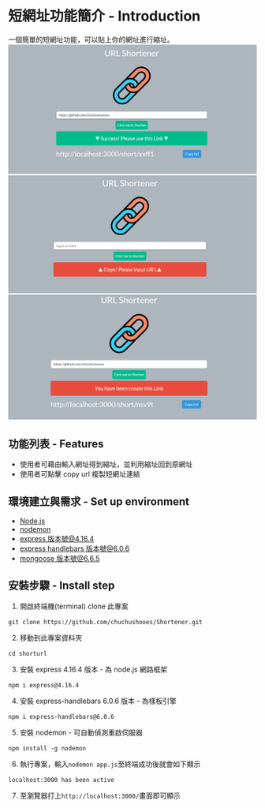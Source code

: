 # 短網址功能簡介 - Introduction

一個簡單的短網址功能，可以貼上你的網址進行縮址。
![image](https://github.com/chuchushooes/Shortener/blob/main/img/success.png)
![image](https://github.com/chuchushooes/Shortener/blob/main/img/Oops.png)
![image](https://github.com/chuchushooes/Shortener/blob/main/img/haveurl.png)

## 功能列表 - Features

- 使用者可藉由輸入網址得到縮址，並利用縮址回到原網址
- 使用者可點擊 copy url 複製短網址連結

## 環境建立與需求 - Set up environment

- [Node.js](https://nodejs.org/en/)
- [nodemon](https://www.npmjs.com/package/nodemon)
- [express 版本號@4.16.4](https://www.npmjs.com/package/express)
- [express handlebars 版本號@6.0.6](https://www.npmjs.com/package/express-handlebars)
- [mongoose 版本號@6.6.5](https://mongoosejs.com/)

## 安裝步驟 - Install step

1. 開啟終端機(terminal) clone 此專案

```
git clone https://github.com/chuchushooes/Shortener.git
```

2. 移動到此專案資料夾

```
cd shorturl
```

3. 安裝 express 4.16.4 版本 - 為 node.js 網路框架

```
npm i express@4.16.4
```

4. 安裝 express-handlebars 6.0.6 版本 - 為樣板引擎

```
npm i express-handlebars@6.0.6
```

5. 安裝 nodemon - 可自動偵測重啟伺服器

```
npm install -g nodemon
```

6. 執行專案，輸入`nodemon app.js`至終端成功後就會如下顯示

```
localhost:3000 has been active
```

7. 至瀏覽器打上`http://localhost:3000/`畫面即可顯示
